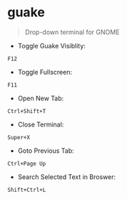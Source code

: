 # guake

>  Drop-down terminal for GNOME

- Toggle Guake Visiblity:

`F12`

- Toggle Fullscreen:

`F11`

- Open New Tab:

`Ctrl+Shift+T`

- Close Terminal:

`Super+X`

- Goto Previous Tab:

`Ctrl+Page Up`

- Search Selected Text in Broswer:

`Shift+Ctrl+L`

